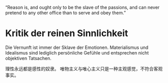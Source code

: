 
  “Reason is, and ought only to be the slave of the passions, and can never pretend to any other office than to serve and obey them.”

# Kritik der reinen Sinnlichkeit

Die Vernunft ist immer der Sklave der Emotionen.
Materialismus und Idealismus sind lediglich persönliche Gefühle und entsprechen nicht objektiven Tatsachen.

理性永远都是感性的奴隶。
唯物主义与唯心主义只是一种主观感觉，不符合客观事实。
